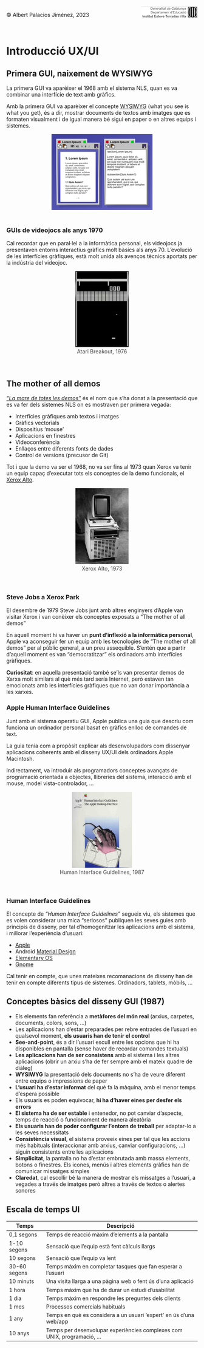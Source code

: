 <div style="display: flex; width: 100%;">
    <div style="flex: 1; padding: 0px;">
        <p>© Albert Palacios Jiménez, 2023</p>
    </div>
    <div style="flex: 1; padding: 0px; text-align: right;">
        <img src="../assets/ieti.png" height="32" alt="Logo de IETI" style="max-height: 32px;">
    </div>
</div>
<br/>

# Introducció UX/UI

## Primera GUI, naixement de WYSIWYG

La primera GUI va aparèixer el 1968 amb el sistema NLS, quan es va combinar una interfície de text amb gràfics.

Amb la primera GUI va aparèixer el concepte [WYSIWYG](https://es.wikipedia.org/wiki/WYSIWYG) (what you see is what you get), és a dir, mostrar documents de textos amb imatges que es formaten visualment i de igual manera bé sigui en paper o en altres equips i sistemes.

<center><img src="./assets/wysiwyg.png" style="max-height: 200px" alt=""></center><br/>


### GUIs de videojocs als anys 19**70**

Cal recordar que en paral·lel a la informàtica personal, els videojocs ja presentaven entorns interactius gràfics molt bàsics als anys 70.
L’evolució de les interfícies gràfiques, està molt unida als avenços tècnics aportats per la indústria del videojoc.

<center><img src="./assets/breakout.png" style="max-height: 200px" alt="">
<br/><div style="color: #444444;">Atari Breakout, 1976</div></center>
<br/><br/>

## The mother of all demos

*[“La mare de totes les demos”](https://en.wikipedia.org/wiki/The_Mother_of_All_Demos)* és el nom que s’ha donat a la presentació que es va fer dels sistemes NLS on es mostraven per primera vegada:

- Interfícies gràfiques amb textos i imatges
- Gràfics vectorials
- Dispositius ‘mouse’
- Aplicacions en finestres
- Videoconferència
- Enllaços entre diferents fonts de dades
- Control de versions (precusor de Git)

Tot i que la demo va ser el 1968, no va ser fins al 1973 quan Xerox va tenir un equip capaç d’executar tots els conceptes de la demo funcionals, el [Xerox Alto](https://es.wikipedia.org/wiki/Xerox_Alto).

<center><img src="./assets/xeroxalto.png" style="max-height: 200px" alt="">
<br/><div style="color: #444444;">Xerox Alto, 1973</div></center>
<br/><br/>

### Steve Jobs a Xerox Park

El desembre de 1979 Steve Jobs junt amb altres enginyers d’Apple van visitar Xerox i van conèixer els conceptes exposats a “The mother of all demos”

En aquell moment hi va haver un **punt d’inflexió a la informàtica personal**, Apple va aconseguir fer un equip amb les tecnologies de “The mother of all demos” per al públic general, a un preu assequible. S’entén que a partir d’aquell moment es van “democratitzar” els ordinadors amb interfícies gràfiques.

**Curiositat**: en aquella presentació també se’ls van presentar demos de Xarxa molt similars al què més tard sería Internet, però estaven tan emocionats amb les interfícies gràfiques que no van donar importància a les xarxes.

### Apple Human Interface Guidelines

Junt amb el sistema operatiu GUI, Apple publica una guia que descriu com funciona un ordinador personal basat en gràfics enlloc de comandes de text.

La guia tenia com a propòsit explicar als desenvolupadors com dissenyar aplicacions coherents amb el disseny UX/UI dels ordinadors Apple Macintosh.

Indirectament, va introduir als programadors conceptes avançats de programació orientada a objectes, llibreries del sistema, interacció amb el mouse, model vista-controlador, …

<center><img src="./assets/applehig.png" style="max-height: 200px" alt="">
<br/><div style="color: #444444;"> Human Interface Guidelines, 1987</div></center>
<br/><br/>

### Human Interface Guidelines

El concepte de *“Human Interface Guidelines”* segueix viu, els sistemes que es volen considerar una mica “seriosos” publiquen les seves guies amb principis de disseny, per tal d’homogenitzar les aplicacions amb el sistema, i millorar l’experiència d’usuari:

- [Apple](https://developer.apple.com/design/human-interface-guidelines)
- Android [Material Design](https://m3.material.io/)
- [Elementary OS](https://docs.elementary.io/hig)
- [Gnome](https://developer.gnome.org/hig/)

Cal tenir en compte, que unes mateixes recomanacions de disseny han de tenir en compte diferents tipus de sistemes. Ordinadors, tablets, mòbils, …

## Conceptes bàsics del disseny GUI (1987)

- Els elements fan referència a **metàfores del món real** (arxius, carpetes, documents, colors, sons, …)
- Les aplicacions han d’estar preparades per rebre entrades de l’usuari en qualsevol moment, **els usuaris han de tenir el control**
- **See-and-point**, és a dir l’usuari escull entre les opcions que hi ha disponibles en pantalla (sense haver de recordar comandes textuals)
- **Les aplicacions han de ser consistens** amb el sistema i les altres aplicacions (obrir un arxiu s’ha de fer sempre amb el mateix quadre de diàleg)
- **WYSIWYG** la presentació dels documents no s’ha de veure diferent entre equips o impressions de paper
- **L’usuari ha d’estar informat** del què fa la màquina, amb el menor temps d’espera possible
- Els usuaris es poden equivocar, **hi ha d’haver eines per desfer els errors**
- **El sistema ha de ser estable** i entenedor, no pot canviar d’aspecte, temps de reacció o funcionament de manera aleatòria
- **Els usuaris han de poder configurar l’entorn de treball** per adaptar-lo a les seves necessitats
- **Consistència visual**, el sistema proveeix eines per tal que les accions més habituals (interaccionar amb arxius, canviar configuracions, …) siguin consistents entre les aplicacions
- **Simplicitat**, la pantalla no ha d’estar embrutada amb massa elements, botons o finestres. Els icones, menús i altres elements gràfics han de comunicar missatges simples
- **Claredat**, cal escollir bé la manera de mostrar els missatges a l’usuari, a vegades a través de imatges però altres a través de textos o alertes sonores

## Escala de temps UI

| Temps                 | Descripció                                               |
|-----------------------|----------------------------------------------------------|
| 0,1 segons            | Temps de reacció màxim d’elements a la pantalla           |
| 1-10 segons           | Sensació que l’equip està fent càlculs llargs             |
| 10 segons             | Sensació que l’equip va lent                              |
| 30-60 segons          | Temps màxim en completar tasques que fan esperar a l’usuari|
| 10 minuts             | Una visita llarga a una pàgina web o fent ús d’una aplicació|
| 1 hora                | Temps màxim que ha de durar un estudi d’usabilitat        |
| 1 dia                 | Temps màxim en respondre les preguntes dels clients       |
| 1 mes                 | Processos comercials habituals                            |
| 1 any                 | Temps en què es considera a un usuari ‘expert’ en ús d’una web/app |
| 10 anys               | Temps per desenvolupar experiències complexes com UNIX, programació, … |

